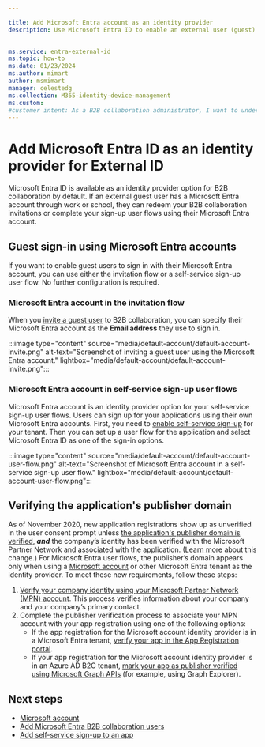 ```yaml
---

title: Add Microsoft Entra account as an identity provider
description: Use Microsoft Entra ID to enable an external user (guest) to sign in to your Microsoft Entra apps with their Microsoft Entra work or school account.

 
ms.service: entra-external-id
ms.topic: how-to
ms.date: 01/23/2024
ms.author: mimart
author: msmimart
manager: celestedg
ms.collection: M365-identity-device-management
ms.custom:  
#customer intent: As a B2B collaboration administrator, I want to understand the built-in capability for using Microsoft Entra ID as an identity provider for external guests, so that guest users can use their Microsoft Entra work or school account to sign in without additional configuration.
---
```


# Add Microsoft Entra ID as an identity provider for External ID

Microsoft Entra ID is available as an identity provider option for B2B collaboration by default. If an external guest user has a Microsoft Entra account through work or school, they can redeem your B2B collaboration invitations or complete your sign-up user flows using their Microsoft Entra account.

<a name='guest-sign-in-using-azure-active-directory-accounts'></a>

## Guest sign-in using Microsoft Entra accounts

If you want to enable guest users to sign in with their Microsoft Entra account, you can use either the invitation flow or a self-service sign-up user flow. No further configuration is required.

<a name='azure-ad-account-in-the-invitation-flow'></a>

### Microsoft Entra account in the invitation flow

When you [invite a guest user](add-users-administrator.md) to B2B collaboration, you can specify their Microsoft Entra account as the **Email address** they use to sign in.

:::image type="content" source="media/default-account/default-account-invite.png" alt-text="Screenshot of inviting a guest user using the Microsoft Entra account." lightbox="media/default-account/default-account-invite.png":::

<a name='azure-ad-account-in-self-service-sign-up-user-flows'></a>

### Microsoft Entra account in self-service sign-up user flows

Microsoft Entra account is an identity provider option for your self-service sign-up user flows. Users can sign up for your applications using their own Microsoft Entra accounts. First, you need to [enable self-service sign-up](self-service-sign-up-user-flow.yml) for your tenant. Then you can set up a user flow for the application and select Microsoft Entra ID as one of the sign-in options.

:::image type="content" source="media/default-account/default-account-user-flow.png" alt-text="Screenshot of Microsoft Entra account in a self-service sign-up user flow." lightbox="media/default-account/default-account-user-flow.png":::

## Verifying the application's publisher domain
As of November 2020, new application registrations show up as unverified in the user consent prompt unless [the application's publisher domain is verified](~/identity-platform/howto-configure-publisher-domain.md), ***and*** the company’s identity has been verified with the Microsoft Partner Network and associated with the application. ([Learn more](~/identity-platform/publisher-verification-overview.md) about this change.) For Microsoft Entra user flows, the publisher’s domain appears only when using a [Microsoft account](microsoft-account.md) or other Microsoft Entra tenant as the identity provider. To meet these new requirements, follow these steps:

1. [Verify your company identity using your Microsoft Partner Network (MPN) account](/partner-center/verification-responses). This process verifies information about your company and your company’s primary contact.
1. Complete the publisher verification process to associate your MPN account with your app registration using one of the following options:
   - If the app registration for the Microsoft account identity provider is in a Microsoft Entra tenant, [verify your app in the App Registration portal](~/identity-platform/mark-app-as-publisher-verified.md).
   - If your app registration for the Microsoft account identity provider is in an Azure AD B2C tenant, [mark your app as publisher verified using Microsoft Graph APIs](~/identity-platform/troubleshoot-publisher-verification.md#making-microsoft-graph-api-calls) (for example, using Graph Explorer).

## Next steps

- [Microsoft account](microsoft-account.md)
- [Add Microsoft Entra B2B collaboration users](add-users-administrator.md)
- [Add self-service sign-up to an app](self-service-sign-up-user-flow.yml)
